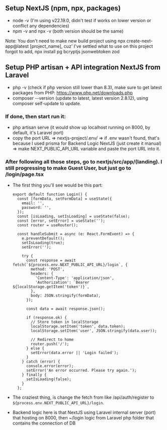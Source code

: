 ## Setup NextJS (npm, npx, packages)
- node -v (I'm using v22.19.0, didn't test if works on lower version or conflict any dependencies)
- npm -v and npx -v (both version should be the same)

Note: You don't need to make new build project using npx create-next-app@latest [project_name], cuz' I've settled what to use on this project
forgot to add, npx install pg bcryptjs jsonwebtoken zod

## Setup PHP artisan + API integration NextJS from Laravel
- php -v (check if php version still lower than 8.3), make sure to get latest packages from PHP: https://www.php.net/downloads.php
- composer --version (update to latest, latest version 2.8.12), using composer self-update to update.

### If done, then start run it:
- php artisan serve (it would show up localhost running on 8000, by default, it's Laravel port)
- copy the port URL => nextjs-project/.env/ => if .env wasn't found, that's because I used prisma for Backend Logic NextJS (just create it manual) => make NEXT_PUBLIC_API_URL variable and paste the port URL into it.

### After following all those steps, go to nextjs/src/app/(landing). I still progressing to make Guest User, but just go to /login/page.tsx
- The first thing you'll see would be this part:

      export default function Login() {
        const [formData, setFormData] = useState({
          email: '',
          password: '',
        });
        const [isLoading, setIsLoading] = useState(false);
        const [error, setError] = useState('');
        const router = useRouter();
      
        const handleSubmit = async (e: React.FormEvent) => {
          e.preventDefault();
          setIsLoading(true);
          setError('');
      
          try {
            const response = await fetch(`${process.env.NEXT_PUBLIC_API_URL}/login`, {
              method: 'POST',
              headers: {
                'Content-Type': 'application/json',
                'Authorization': `Bearer ${localStorage.getItem('token')}`,
              },
              body: JSON.stringify(formData),
            });
      
            const data = await response.json();
      
            if (response.ok) {
              // Store token in localStorage
              localStorage.setItem('token', data.token);
              localStorage.setItem('user', JSON.stringify(data.user));
              
              // Redirect to home
              router.push('/');
            } else {
              setError(data.error || 'Login failed');
            }
          } catch (error) {
            console.error(error);
            setError('An error occurred. Please try again.');
          } finally {
            setIsLoading(false);
          }
        };

- The craziest thing, is change the fetch from like /api/auth/register to `${process.env.NEXT_PUBLIC_API_URL}/login`.
- Backend logic here is that NextJS using Laravel internal server (port) that hosting on 8000, then ~/login logic from Laravel php folder that contains the connection of DB
